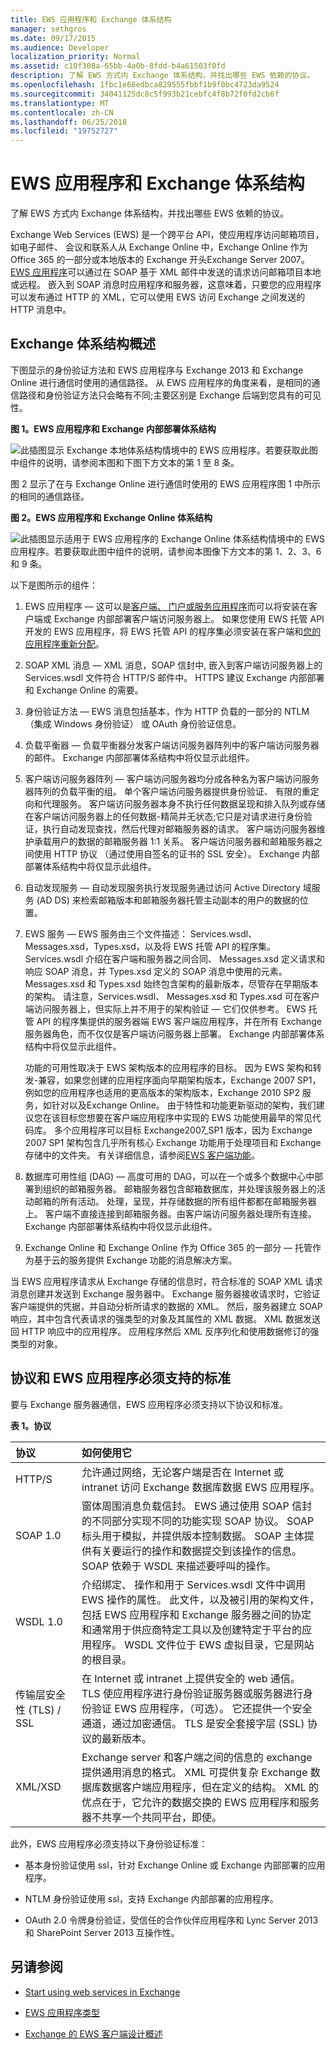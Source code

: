 ```yaml
---
title: EWS 应用程序和 Exchange 体系结构
manager: sethgros
ms.date: 09/17/2015
ms.audience: Developer
localization_priority: Normal
ms.assetid: c10f308a-65bb-4a0b-8fdd-b4a61503f0fd
description: 了解 EWS 方式内 Exchange 体系结构，并找出哪些 EWS 依赖的协议。
ms.openlocfilehash: 1fbc1e68edbca829555fbbf1b9f0bc4723da9524
ms.sourcegitcommit: 34041125dc8c5f993b21cebfc4f8b72f0fd2cb6f
ms.translationtype: MT
ms.contentlocale: zh-CN
ms.lasthandoff: 06/25/2018
ms.locfileid: "19752727"
---
```

# <a name="ews-applications-and-the-exchange-architecture"></a>EWS 应用程序和 Exchange 体系结构

了解 EWS 方式内 Exchange 体系结构，并找出哪些 EWS 依赖的协议。
  
Exchange Web Services (EWS) 是一个跨平台 API，使应用程序访问邮箱项目，如电子邮件、 会议和联系人从 Exchange Online 中，Exchange Online 作为 Office 365 的一部分或本地版本的 Exchange 开头Exchange Server 2007。 [EWS 应用程序](ews-application-types.md)可以通过在 SOAP 基于 XML 邮件中发送的请求访问邮箱项目本地或远程。 嵌入到 SOAP 消息时应用程序和服务器，这意味着，只要您的应用程序可以发布通过 HTTP 的 XML，它可以使用 EWS 访问 Exchange 之间发送的 HTTP 消息中。 
  
## <a name="exchange-architecture-overview"></a>Exchange 体系结构概述
<a name="bk_techarch"> </a>

下图显示的身份验证方法和 EWS 应用程序与 Exchange 2013 和 Exchange Online 进行通信时使用的通信路径。 从 EWS 应用程序的角度来看，是相同的通信路径和身份验证方法只会略有不同;主要区别是 Exchange 后端到您具有的可见性。
  
**图 1。EWS 应用程序和 Exchange 内部部署体系结构**

![此插图显示 Exchange 本地体系结构情境中的 EWS 应用程序。若要获取此图中组件的说明，请参阅本图和下图下方文本的第 1 至 8 条。](media/Ex2013_ArchitecturesOverview.png)
  
图 2 显示了在与 Exchange Online 进行通信时使用的 EWS 应用程序图 1 中所示的相同的通信路径。
  
**图 2。EWS 应用程序和 Exchange Online 体系结构**

![此插图显示适用于 EWS 应用程序的 Exchange Online 体系结构情境中的 EWS 应用程序。若要获取此图中组件的说明，请参阅本图像下方文本的第 1、2、3、6 和 9 条。](media/Ex2013_Architectures_Online.png)
  
以下是图所示的组件：
  
1. EWS 应用程序 — 这可以是[客户端、 门户或服务应用程序](ews-application-types.md)而可以将安装在客户端或 Exchange 内部部署客户端访问服务器上。 如果您使用 EWS 托管 API 开发的 EWS 应用程序，将 EWS 托管 API 的程序集必须安装在客户端和[您的应用程序重新分配](redistribution-requirements-for-the-ews-managed-api.md)。
    
2. SOAP XML 消息 — XML 消息，SOAP 信封中, 嵌入到客户端访问服务器上的 Services.wsdl 文件符合 HTTP/S 邮件中。 HTTPS 建议 Exchange 内部部署和 Exchange Online 的需要。 
    
3. 身份验证方法 — EWS 消息包括基本，作为 HTTP 负载的一部分的 NTLM （集成 Windows 身份验证） 或 OAuth 身份验证信息。 
    
4. 负载平衡器 — 负载平衡器分发客户端访问服务器阵列中的客户端访问服务器的邮件。 Exchange 内部部署体系结构中将仅显示此组件。
    
5. 客户端访问服务器阵列 — 客户端访问服务器均分成各种名为客户端访问服务器阵列的负载平衡的组。 单个客户端访问服务器提供身份验证、 有限的重定向和代理服务。 客户端访问服务器本身不执行任何数据呈现和排入队列或存储在客户端访问服务器上的任何数据-精简并无状态;它只是对请求进行身份验证，执行自动发现查找，然后代理对邮箱服务器的请求。 客户端访问服务器维护承载用户的数据的邮箱服务器 1:1 关系。 客户端访问服务器和邮箱服务器之间使用 HTTP 协议 （通过使用自签名的证书的 SSL 安全）。 Exchange 内部部署体系结构中将仅显示此组件。
    
6. 自动发现服务 — 自动发现服务执行发现服务通过访问 Active Directory 域服务 (AD DS) 来检索邮箱版本和邮箱服务器托管主动副本的用户的数据的位置。
    
7. EWS 服务 — EWS 服务由三个文件描述： Services.wsdl、 Messages.xsd，Types.xsd，以及将 EWS 托管 API 的程序集。 Services.wsdl 介绍在客户端和服务器之间合同、 Messages.xsd 定义请求和响应 SOAP 消息，并 Types.xsd 定义的 SOAP 消息中使用的元素。 Messages.xsd 和 Types.xsd 始终包含架构的最新版本，尽管存在早期版本的架构。 请注意，Services.wsdl、 Messages.xsd 和 Types.xsd 可在客户端访问服务器上，但实际上并不用于的架构验证 — 它们仅供参考。 EWS 托管 API 的程序集提供的服务器端 EWS 客户端应用程序，并在所有 Exchange 服务器角色，而不仅仅是客户端访问服务器上部署。 Exchange 内部部署体系结构中将仅显示此组件。
    
    功能的可用性取决于 EWS 架构版本的应用程序的目标。 因为 EWS 架构和转发-兼容，如果您创建的应用程序面向早期架构版本，Exchange 2007 SP1，例如您的应用程序也适用的更高版本的架构版本，Exchange 2010 SP2 服务，如针对以及Exchange Online。 由于特性和功能更新驱动的架构，我们建议您在该目标您想要在客户端应用程序中实现的 EWS 功能使用最早的常见代码库。 多个应用程序可以目标 Exchange2007_SP1 版本，因为 Exchange 2007 SP1 架构包含几乎所有核心 Exchange 功能用于处理项目和 Exchange 存储中的文件夹。 有关详细信息，请参阅[EWS 客户端功能](ews-client-design-overview-for-exchange.md#EWSFeatures)。
    
8. 数据库可用性组 (DAG) — 高度可用的 DAG，可以在一个或多个数据中心中部署到组织的邮箱服务器。 邮箱服务器包含邮箱数据库，并处理该服务器上的活动邮箱的所有活动。 处理，呈现，并存储数据的所有组件都都在邮箱服务器上。 客户端不直接连接到邮箱服务器。由客户端访问服务器处理所有连接。 Exchange 内部部署体系结构中将仅显示此组件。
    
9. Exchange Online 和 Exchange Online 作为 Office 365 的一部分 — 托管作为基于云的服务提供 Exchange 功能的消息解决方案。
    
当 EWS 应用程序请求从 Exchange 存储的信息时，符合标准的 SOAP XML 请求消息创建并发送到 Exchange 服务器中。 Exchange 服务器接收请求时，它验证客户端提供的凭据，并自动分析所请求的数据的 XML。 然后，服务器建立 SOAP 响应，其中包含代表请求的强类型的对象及其属性的 XML 数据。 XML 数据发送回 HTTP 响应中的应用程序。 应用程序然后 XML 反序列化和使用数据修订的强类型的对象。
  
## <a name="protocols-and-standards-that-ews-applications-must-support"></a>协议和 EWS 应用程序必须支持的标准
<a name="bk_standards"> </a>

要与 Exchange 服务器通信，EWS 应用程序必须支持以下协议和标准。
  
**表 1。协议**

|**协议**|**如何使用它**|
|:-----|:-----|
|HTTP/S  <br/> |允许通过网络，无论客户端是否在 Internet 或 intranet 访问 Exchange 数据库数据 EWS 应用程序。  <br/> |
|SOAP 1.0  <br/> |窗体周围消息负载信封。 EWS 通过使用 SOAP 信封的不同部分实现不同的功能实现 SOAP 协议。 SOAP 标头用于模拟，并提供版本控制数据。 SOAP 主体提供有关要运行的操作和数据提交到该操作的信息。 SOAP 依赖于 WSDL 来描述要呼叫的操作。  <br/> |
|WSDL 1.0  <br/> |介绍绑定、 操作和用于 Services.wsdl 文件中调用 EWS 操作的属性。 此文件，以及被引用的架构文件，包括 EWS 应用程序和 Exchange 服务器之间的协定和通常用于供应商特定工具以及创建特定于平台的应用程序。 WSDL 文件位于 EWS 虚拟目录，它是网站的根目录。  <br/> |
|传输层安全性 (TLS) / SSL  <br/> |在 Internet 或 intranet 上提供安全的 web 通信。 TLS 使应用程序进行身份验证服务器或服务器进行身份验证 EWS 应用程序，（可选）。 它还提供一个安全通道，通过加密通信。 TLS 是安全套接字层 (SSL) 协议的最新版本。  <br/> |
|XML/XSD  <br/> |Exchange server 和客户端之间的信息的 exchange 提供通用消息的格式。 XML 可提供复杂 Exchange 数据库数据客户端应用程序，但在定义的结构。 XML 的优点在于，它允许的数据交换的 EWS 应用程序和服务器不共享一个共同平台，即使。  <br/> |
   
此外，EWS 应用程序必须支持以下身份验证标准：
  
- 基本身份验证使用 ssl，针对 Exchange Online 或 Exchange 内部部署的应用程序。
    
- NTLM 身份验证使用 ssl，支持 Exchange 内部部署的应用程序。
    
- OAuth 2.0 令牌身份验证，受信任的合作伙伴应用程序和 Lync Server 2013 和 SharePoint Server 2013 互操作性。
    
## <a name="see-also"></a>另请参阅


- [Start using web services in Exchange](start-using-web-services-in-exchange.md)
    
- [EWS 应用程序类型](ews-application-types.md)
    
- [Exchange 的 EWS 客户端设计概述](ews-client-design-overview-for-exchange.md)
    

